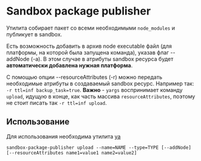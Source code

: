 # Sandbox package publisher

Утилита собирает пакет со всеми необходимыми `node_modules` и публикует в sandbox.

Есть возможность добавить в архив node executable файл (для платформы, на которой была запущена команда), указав флаг --addNode (-a). В этом случае в атрибуты sandbox ресурса будет **автоматически добавлена нужная платформа**.

С помощью опции --resourceAttributes (-r) можно передать необходимые атрибуты в создаваемый sandbox ресурс. Например так: `-r ttl=inf backup_task=true`. **Важно** - `yargs` воспринимает команду `upload`, идущую в конце, как часть массива `resourceAttributes`, поэтому не стоит писать так `-r ttl=inf upload`.

## Использование

Для использования необходима утилита [ya](https://wiki.yandex-team.ru/yatool/distrib/)
```shell script
sandbox-package-publisher upload --name=NAME --type=TYPE [--addNode] [--resourceAttributes name1=value1 name2=value2]
```
